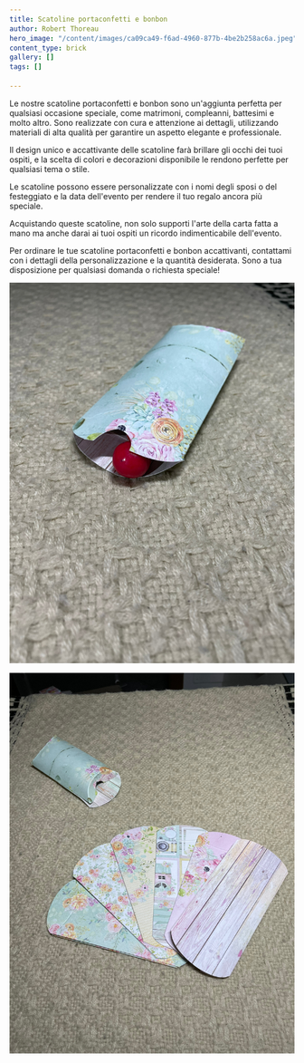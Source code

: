 ```yaml
---
title: Scatoline portaconfetti e bonbon
author: Robert Thoreau
hero_image: "/content/images/ca09ca49-f6ad-4960-877b-4be2b258ac6a.jpeg"
content_type: brick
gallery: []
tags: []

---
```

Le nostre scatoline portaconfetti e bonbon sono un'aggiunta perfetta per qualsiasi occasione speciale, come matrimoni, compleanni, battesimi e molto altro. Sono realizzate con cura e attenzione ai dettagli, utilizzando materiali di alta qualità per garantire un aspetto elegante e professionale.

Il design unico e accattivante delle scatoline farà brillare gli occhi dei tuoi ospiti, e la scelta di colori e decorazioni disponibile le rendono perfette per qualsiasi tema o stile.

Le scatoline possono essere personalizzate con i nomi degli sposi o del festeggiato e la data dell'evento per rendere il tuo regalo ancora più speciale.

Acquistando queste scatoline, non solo supporti l'arte della carta fatta a mano ma anche darai ai tuoi ospiti un ricordo indimenticabile dell'evento.

Per ordinare le tue scatoline portaconfetti e bonbon accattivanti, contattami con i dettagli della personalizzazione e la quantità desiderata. Sono a tua disposizione per qualsiasi domanda o richiesta speciale!

![](/content/images/confetti3.jpeg)

![](/content/images/confetti2.jpeg)